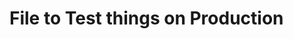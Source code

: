 # File to Test things on Production

<style type="text/css">
  .tweet-button {
    display: inline-block;
    width: 55px;
    height: 21px;
    background-image: url(http://platform.twitter.com/widgets/images/tweet.dfbf1dd98bad9f5b5addd80494650dca.png);
    background-position: 0 0;
  }
  .tweet-button:hover {
    background-position: 0 -21px;
  }
</style>

<a href="https://twitter.com/intent/tweet?text=Church.IO+is+a+community+of+people+building+open+source+church+software.+http%3A%2F%2Fchurch.io" class="tweet-button" title="Tweet this page."></a>
